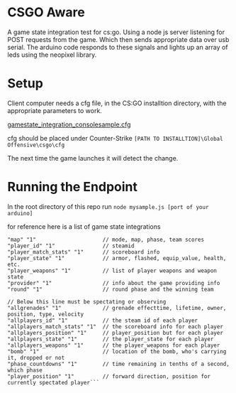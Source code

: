 # CSGO Aware

A game state integration test for cs:go. Using a node js server listening for POST requests from the game. Which then sends appropriate data over usb serial.
The arduino code responds to these signals and lights up an array of leds using the neopixel library.

# Setup

Client computer needs a cfg file, in the CS:GO installtion directory, with the appropriate parameters to work.

[gamestate_integration_consolesample.cfg](https://github.com/jensgerntholtz/csgo-aware/blob/develop/gamestate_integration_consolesample.cfg)

cfg should be placed under Counter-Strike `[PATH TO INSTALLTION]\Global Offensive\csgo\cfg`

The next time the game launches it will detect the change.

# Running the Endpoint

In the root directory of this repo run `node mysample.js [port of your arduino]`

for reference here is a list of game state integrations

```"map_round_wins" "1"          // history of round wins
"map" "1"                     // mode, map, phase, team scores
"player_id" "1"               // steamid
"player_match_stats" "1"      // scoreboard info
"player_state" "1"            // armor, flashed, equip_value, health, etc.
"player_weapons" "1"          // list of player weapons and weapon state
"provider" "1"                // info about the game providing info 
"round" "1"                   // round phase and the winning team

// Below this line must be spectating or observing
"allgrenades" "1"             // grenade effecttime, lifetime, owner, position, type, velocity
"allplayers_id" "1"           // the steam id of each player
"allplayers_match_stats" "1"  // the scoreboard info for each player
"allplayers_position" "1"     // player_position but for each player
"allplayers_state" "1"        // the player_state for each player
"allplayers_weapons" "1"      // the player_weapons for each player
"bomb" "1"                    // location of the bomb, who's carrying it, dropped or not
"phase_countdowns" "1"        // time remaining in tenths of a second, which phase
"player_position" "1"         // forward direction, position for currently spectated player```
